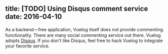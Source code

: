 title: [TODO] Using Disqus comment service
date: 2016-04-10
---
As a backend－free application, Vuelog itself does not provide commenting functionality. There are many social commenting service out there. Vuelog adopts [Disqus](https://disqus.com/). If you don't like Disqus, feel free to hack Vuelog to integrate your favorite service.
